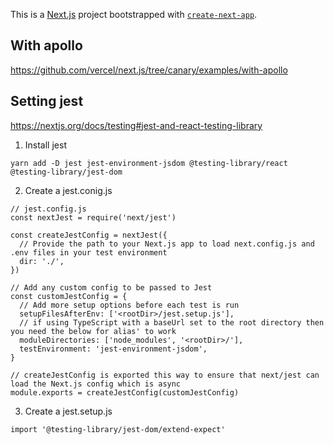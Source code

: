 This is a [Next.js](https://nextjs.org/) project bootstrapped with [`create-next-app`](https://github.com/vercel/next.js/tree/canary/packages/create-next-app).

## With apollo

https://github.com/vercel/next.js/tree/canary/examples/with-apollo

## Setting jest

https://nextjs.org/docs/testing#jest-and-react-testing-library

1. Install jest

```
yarn add -D jest jest-environment-jsdom @testing-library/react @testing-library/jest-dom
```

2. Create a jest.conig.js

```
// jest.config.js
const nextJest = require('next/jest')

const createJestConfig = nextJest({
  // Provide the path to your Next.js app to load next.config.js and .env files in your test environment
  dir: './',
})

// Add any custom config to be passed to Jest
const customJestConfig = {
  // Add more setup options before each test is run
  setupFilesAfterEnv: ['<rootDir>/jest.setup.js'],
  // if using TypeScript with a baseUrl set to the root directory then you need the below for alias' to work
  moduleDirectories: ['node_modules', '<rootDir>/'],
  testEnvironment: 'jest-environment-jsdom',
}

// createJestConfig is exported this way to ensure that next/jest can load the Next.js config which is async
module.exports = createJestConfig(customJestConfig)
```

3. Create a jest.setup.js

```
import '@testing-library/jest-dom/extend-expect'
```
